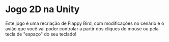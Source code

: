 # Jogo 2D na Unity

Este jogo é uma recriação de Flappy Bird, com modificações no cenário e o avião que você vai poder controlar a partir dos cliques do mouse ou pela tecla de "espaço" do seu teclado!
